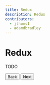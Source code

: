 ```yaml
---
title: Redux
description: Redux
contributors:
  - jthoms1
  - adamdbradley
---
```


# Redux

TODO


<stencil-route-link url="/docs/state-tunnel" router="#router" custom="true">
  <button class='pull-left btn btn--secondary'>
    Back
  </button>
</stencil-route-link>

<stencil-route-link url="/docs/style-guide" custom="true">
  <button class='pull-right btn btn--primary'>
    Next
  </button>
</stencil-route-link>